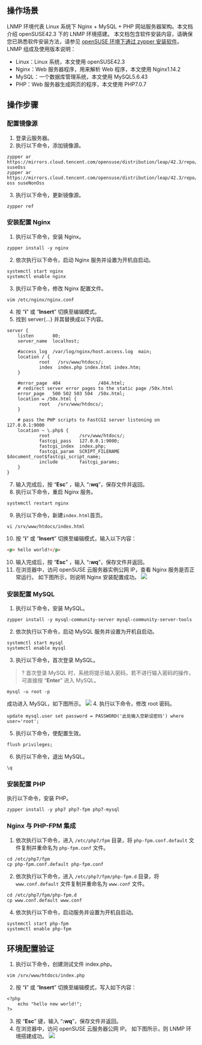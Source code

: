 ## 操作场景
LNMP 环境代表 Linux 系统下 Nginx + MySQL + PHP 网站服务器架构。本文档介绍 openSUSE42.3 下的 LNMP 环境搭建。
本文档包含软件安装内容，请确保您已熟悉软件安装方法，请参见  [openSUSE 环境下通过 zypper 安装软件](https://cloud.tencent.com/document/product/213/2047)。
LNMP 组成及使用版本说明：
- Linux：Linux 系统，本文使用 openSUSE42.3
- Nginx：Web 服务器程序，用来解析 Web 程序，本文使用 Nginx1.14.2
- MySQL：一个数据库管理系统，本文使用 MySQL5.6.43
- PHP：Web 服务器生成网页的程序，本文使用 PHP7.0.7

## 操作步骤
### 配置镜像源
1. 登录云服务器。
2. 执行以下命令，添加镜像源。
```
zypper ar https://mirrors.cloud.tencent.com/opensuse/distribution/leap/42.3/repo/oss suseOss
zypper ar https://mirrors.cloud.tencent.com/opensuse/distribution/leap/42.3/repo/non-oss suseNonOss
```
3. 执行以下命令，更新镜像源。
```
zypper ref
```

### 安装配置 Nginx
1. 执行以下命令，安装 Nginx。
``` 
zypper install -y nginx
```
2. 依次执行以下命令，启动 Nginx 服务并设置为开机自启动。
```
systemctl start nginx
systemctl enable nginx
```
3. 执行以下命令，修改 Nginx 配置文件。
```
vim /etc/nginx/nginx.conf
```
4. 按 “**i**” 或 “**Insert**” 切换至编辑模式。
5. 找到 server{...} 并其替换成以下内容。
```
server {
	listen       80;
	server_name  localhost;

	#access_log  /var/log/nginx/host.access.log  main;
	location / {
			root   /srv/www/htdocs/;
			index  index.php index.html index.htm;
	}

	#error_page  404              /404.html;
	# redirect server error pages to the static page /50x.html
	error_page   500 502 503 504  /50x.html;
	location = /50x.html {
			root   /srv/www/htdocs/;
	}

	# pass the PHP scripts to FastCGI server listening on 127.0.0.1:9000
    location ~ \.php$ {
			root           /srv/www/htdocs/;
			fastcgi_pass   127.0.0.1:9000;
			fastcgi_index  index.php;
			fastcgi_param  SCRIPT_FILENAME  $document_root$fastcgi_script_name;
			include        fastcgi_params;
	}
}
```
7. 输入完成后，按 “**Esc**” ，输入 “**:wq**”，保存文件并返回。
8. 执行以下命令，重启 Nginx 服务。
```
systemctl restart nginx
```
9. 执行以下命令，新建`index.html`首页。
```
vi /srv/www/htdocs/index.html
```
10. 按 “**i**” 或 “**Insert**” 切换至编辑模式，输入以下内容：
```html
<p> hello world!</p>
```
10. 输入完成后，按 “**Esc**” ，输入 “**:wq**”，保存文件并返回。
11. 在浏览器中，访问 openSUSE 云服务器实例公网 IP，查看 Nginx 服务是否正常运行。
如下图所示，则说明 Nginx 安装配置成功。
![](https://main.qcloudimg.com/raw/df09d1fe6baed50cebd89ef7402db4b2.png)

### 安装配置 MySQL
1. 执行以下命令，安装 MySQL。
```
zypper install -y mysql-community-server mysql-community-server-tools
```
2. 依次执行以下命令，启动 MySQL 服务并设置为开机自启动。
```
systemctl start mysql 
systemctl enable mysql
```

3. 执行以下命令，首次登录 MySQL。
>? 首次登录 MySQL 时，系统将提示输入密码，若不进行输入密码的操作，可直接按 “**Enter**” 进入 MySQL。
>
```
mysql -u root -p
```
成功进入 MySQL，如下图所示。
![](https://main.qcloudimg.com/raw/1e9daf876fb08c70674789865688f695.png)
4. 执行以下命令，修改 root 密码。
```
update mysql.user set password = PASSWORD('此处输入您新设密码') where user='root';
```
5. 执行以下命令，使配置生效。
```
flush privileges;
```
6. 执行以下命令，退出 MySQL。
```
\q
```

### 安装配置 PHP
执行以下命令，安装 PHP。
```
zypper install -y php7 php7-fpm php7-mysql
```

### Nginx 与 PHP-FPM 集成
1. 依次执行以下命令，进入 `/etc/php7/fpm` 目录，将 `php-fpm.conf.default` 文件复制并重命名为 `php-fpm.conf` 文件。
```
cd /etc/php7/fpm
cp php-fpm.conf.default php-fpm.conf
``` 
2. 依次执行以下命令，进入 `/etc/php7/fpm/php-fpm.d` 目录，将 `www.conf.default` 文件复制并重命名为 `www.conf` 文件。
```
cd /etc/php7/fpm/php-fpm.d
cp www.conf.default www.conf
```
4. 依次执行以下命令，启动服务并设置为开机自启动。
```
systemctl start php-fpm
systemctl enable php-fpm
```

## 环境配置验证
1. 执行以下命令，创建测试文件 index.php。
```
vim /srv/www/htdocs/index.php
```
2. 按 “**i**” 或 “**Insert**” 切换至编辑模式，写入如下内容：
```
<?php
	echo "hello new world!";
?>
```
3. 按 “**Esc**” 键，输入 “**:wq**”，保存文件并返回。
4. 在浏览器中，访问 openSUSE 云服务器公网 IP。
如下图所示，则 LNMP 环境搭建成功。
![](https://main.qcloudimg.com/raw/0adc6168e7407931c597228520b35413.png)

